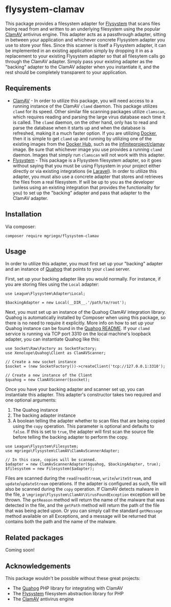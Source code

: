 # flysystem-clamav
This package provides a filesystem adapter for
[Flysystem](https://github.com/thephpleague/flysystem) that scans files being
read from and written to an underlying filesystem using the popular
[ClamAV](https://www.clamav.net/) antivirus engine.  This adapter acts as a
passthrough adapter, sitting in between your application and whichever concrete
Flysystem adapter you use to store your files.  Since this scanner is itself a
Flysystem adapter, it can be implemented in an existing application simply by
dropping it in as a replacement to your existing Flysystem adapter so that all
filesytem calls go through the ClamAV adapter.  Simply pass your existing
adapter as the "backing" adapter to the ClamAV adapter when you instantiate it,
and the rest should be completely transparent to your application.

## Requirements
* [ClamAV](https://www.clamav.net/) - In order to utilize this package, you will need access to a running instance of the ClamAV `clamd` daemon.  This package utilizes `clamd` for its speed.  Other similar file scanning packages utilize `clamscan`, which requires reading and parsing the large virus database each time it is called.  The `clamd` daemon, on the other hand, only has to read and parse the database when it starts up and when the database is refreshed, making it a much faster option.  If you are utilizing [Docker](https://www.docker.com), then it is simple to get `clamd` up and running by utilizing one of the existing images from the [Docker Hub](https://hub.docker.com), such as the [infiniteproject/clamav](https://hub.docker.com/r/infiniteproject/clamav/) image.  Be sure that whichever image you use provides a running `clamd` daemon.  Images that simply run `clamscan` will not work with this adapter.
* [Flysystem](https://github.com/thephpleague/flysystem) - This package is a Flysystem filesystem adapter, so it goes without saying that you must be using Flysystem in your project either directly or via existing integrations (ie [Laravel](https://laravel.com)).  In order to utilize this adapter, you must also use a concrete adapter that stores and retrieves the files from a real filesystem.  If will be up to you as the developer (unless using an existing integration that provides the functionality for you) to set up the "backing" adapter and pass that adapter to the ClamAV adapter.

## Installation
Via composer:
```
composer require mgriego/flysystem-clamav
```

## Usage
In order to utilize this adapter, you must first set up your "backing" adapter
and an instance of [Quahog](https://github.com/jonjomckay/quahog) that points to
your `clamd` server.

First, set up your backing adapter like you would normally.  For instance, if
you are storing files using the `Local` adapter:
```
use League\Flysystem\Adapter\Local;

$backingAdapter = new Local(__DIR__.'/path/to/root');
```

Next, you must set up an instance of the Quahog ClamAV integration library.
Quahog is automatically installed by Composer when using this package, so there
is no need to require it explicitly.  More info on how to set up your Quahog
instance can be found in the
[Quahog README](https://github.com/jonjomckay/quahog).  If your `clamd` service
is running via TCP port 3310 on the local machine's loopback adapter, you can
instantiate Quahog like this:
```
use Socket\Raw\Factory as SocketFactory;
use Xenolope\Quahog\Client as ClamAVScanner;

// Create a new socket instance
$socket = (new SocketFactory())->createClient('tcp://127.0.0.1:3310');

// Create a new instance of the Client
$quahog = new ClamAVScanner($socket);
```

Once you have your backing adapter and scanner set up, you can instantiate this
adapter.  This adapter's constructor takes two required and one optional
arguments:
1. The Quahog instance
2. The backing adapter instance
3. A boolean telling the adapter whether to scan files that are being copied using the `copy` operation.  This parameter is optional and defaults to `false`.  If this is set to `true`, the adapter will first scan the source file before telling the backing adapter to perform the copy.

```
use League\Flysystem\Filesystem;
use mgriego\Flysystem\ClamAV\ClamAvScannerAdapter;

// In this case, copies will be scanned.
$adapter = new ClamAvScannerAdapter($quahog, $backingAdapter, true);
$filesystem = new Filesystem($adapter);
```

Files are scanned during the `read`/`readStream`, `write`/`writeStream`, and
`update`/`updateStream` operations.  If the adapter is configured as such, file
will also be scanned during the `copy` operation.  If ClamAV detects malware in
the file, a `\mgriego\Flysystem\ClamAV\VirusFoundException` exception will be
thrown.  The `getReason` method will return the name of the malware that was
detected in the file, and the `getPath` method will return the path of the file
that was being acted upon.  Or you can simply call the standard `getMessage`
method available on all Exceptions, and a message will be returned that contains
both the path and the name of the malware.

## Related packages
Coming soon!

## Acknowledgements
This package wouldn't be possible without these great projects:
* The [Quahog](https://github.com/jonjomckay/quahog) PHP library for integrating with ClamAV
* The [Flysystem](https://github.com/thephpleague/flysystem) filesystem abstraction library for PHP
* The [ClamAV](https://www.clamav.net/) antivirus engine
